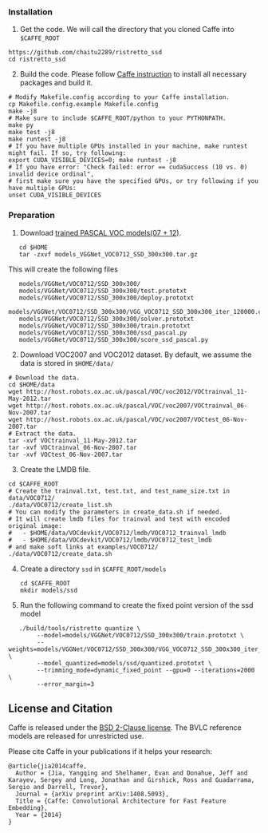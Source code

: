 ### Installation
1. Get the code. We will call the directory that you cloned Caffe into `$CAFFE_ROOT`
  ```Shell
  https://github.com/chaitu2289/ristretto_ssd
  cd ristretto_ssd
  ```

2. Build the code. Please follow [Caffe instruction](http://caffe.berkeleyvision.org/installation.html) to install all necessary packages and build it.
  ```Shell
  # Modify Makefile.config according to your Caffe installation.
  cp Makefile.config.example Makefile.config
  make -j8
  # Make sure to include $CAFFE_ROOT/python to your PYTHONPATH.
  make py
  make test -j8
  make runtest -j8
  # If you have multiple GPUs installed in your machine, make runtest might fail. If so, try following:
  export CUDA_VISIBLE_DEVICES=0; make runtest -j8
  # If you have error: "Check failed: error == cudaSuccess (10 vs. 0)  invalid device ordinal",
  # first make sure you have the specified GPUs, or try following if you have multiple GPUs:
  unset CUDA_VISIBLE_DEVICES
  ```

### Preparation
1. Download [trained PASCAL VOC models(07 + 12)](www.cs.unc.edu/%7Ewliu/projects/SSD/models_VGGNet_VOC0712_SSD_300x300.tar.gz).
```Shell
   cd $HOME
   tar -zxvf models_VGGNet_VOC0712_SSD_300x300.tar.gz
```
   This will create the following files
```Shell
   models/VGGNet/VOC0712/SSD_300x300/
   models/VGGNet/VOC0712/SSD_300x300/test.prototxt
   models/VGGNet/VOC0712/SSD_300x300/deploy.prototxt
   models/VGGNet/VOC0712/SSD_300x300/VGG_VOC0712_SSD_300x300_iter_120000.caffemodel
   models/VGGNet/VOC0712/SSD_300x300/solver.prototxt
   models/VGGNet/VOC0712/SSD_300x300/train.prototxt
   models/VGGNet/VOC0712/SSD_300x300/ssd_pascal.py
   models/VGGNet/VOC0712/SSD_300x300/score_ssd_pascal.py
```

2. Download VOC2007 and VOC2012 dataset. By default, we assume the data is stored in `$HOME/data/`
  ```Shell
  # Download the data.
  cd $HOME/data
  wget http://host.robots.ox.ac.uk/pascal/VOC/voc2012/VOCtrainval_11-May-2012.tar
  wget http://host.robots.ox.ac.uk/pascal/VOC/voc2007/VOCtrainval_06-Nov-2007.tar
  wget http://host.robots.ox.ac.uk/pascal/VOC/voc2007/VOCtest_06-Nov-2007.tar
  # Extract the data.
  tar -xvf VOCtrainval_11-May-2012.tar
  tar -xvf VOCtrainval_06-Nov-2007.tar
  tar -xvf VOCtest_06-Nov-2007.tar
  ```

3. Create the LMDB file.
  ```Shell
  cd $CAFFE_ROOT
  # Create the trainval.txt, test.txt, and test_name_size.txt in data/VOC0712/
  ./data/VOC0712/create_list.sh
  # You can modify the parameters in create_data.sh if needed.
  # It will create lmdb files for trainval and test with encoded original image:
  #   - $HOME/data/VOCdevkit/VOC0712/lmdb/VOC0712_trainval_lmdb
  #   - $HOME/data/VOCdevkit/VOC0712/lmdb/VOC0712_test_lmdb
  # and make soft links at examples/VOC0712/
  ./data/VOC0712/create_data.sh
  ```

4. Create a directory `ssd` in `$CAFFE_ROOT/models`
   ```Shell
   cd $CAFFE_ROOT
   mkdir models/ssd
   ```

5. Run the following command to create the fixed point version of the ssd model

```Shell
   ./build/tools/ristretto quantize \
        --model=models/VGGNet/VOC0712/SSD_300x300/train.prototxt \
        --weights=models/VGGNet/VOC0712/SSD_300x300/VGG_VOC0712_SSD_300x300_iter_120000.caffemodel \
        --model_quantized=models/ssd/quantized.prototxt \
        --trimming_mode=dynamic_fixed_point --gpu=0 --iterations=2000 \
        --error_margin=3
```



## License and Citation

Caffe is released under the [BSD 2-Clause license](https://github.com/BVLC/caffe/blob/master/LICENSE).
The BVLC reference models are released for unrestricted use.

Please cite Caffe in your publications if it helps your research:

    @article{jia2014caffe,
      Author = {Jia, Yangqing and Shelhamer, Evan and Donahue, Jeff and Karayev, Sergey and Long, Jonathan and Girshick, Ross and Guadarrama, Sergio and Darrell, Trevor},
      Journal = {arXiv preprint arXiv:1408.5093},
      Title = {Caffe: Convolutional Architecture for Fast Feature Embedding},
      Year = {2014}
    }



